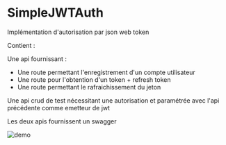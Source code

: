 # SimpleJWTAuth

Implémentation d'autorisation par json web token 

Contient : 

Une api fournissant : 
* Une route permettant l'enregistrement d'un compte utilisateur
* Une route pour l'obtention d'un token + refresh token
* Une route permettant le rafraichissement du jeton

Une api crud de test nécessitant une autorisation et paramétrée avec l'api précédente comme emetteur de jwt

Les deux apis fournissent un swagger

![demo](jwt.gif)
